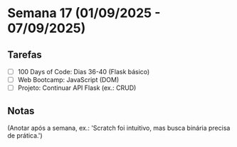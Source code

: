 # Semana 17 (01/09/2025 - 07/09/2025)

## Tarefas
- [ ] 100 Days of Code: Dias 36-40 (Flask básico)
- [ ] Web Bootcamp: JavaScript (DOM)
- [ ] Projeto: Continuar API Flask (ex.: CRUD)

## Notas
(Anotar após a semana, ex.: 'Scratch foi intuitivo, mas busca binária precisa de prática.')